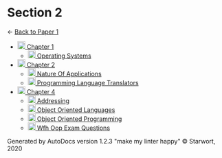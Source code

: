 <style>img{height:18px;margin-bottom:-3px}</style>

# Section 2

← [Back to Paper 1](..)

- [![Folder](https://starwort.github.io/computer-science/icon-folder.png) Chapter 1](chapter_1/index.html)
  - [![MD file](https://img.icons8.com/windows/512/4a90e2/regular-document.png) Operating Systems](chapter_1/operating_systems.html)
- [![Folder](https://starwort.github.io/computer-science/icon-folder.png) Chapter 2](chapter_2/index.html)
  - [![MD file](https://img.icons8.com/windows/512/4a90e2/regular-document.png) Nature Of Applications](chapter_2/nature_of_applications.html)
  - [![MD file](https://img.icons8.com/windows/512/4a90e2/regular-document.png) Programming Language Translators](chapter_2/programming_language_translators.html)
- [![Folder](https://starwort.github.io/computer-science/icon-folder.png) Chapter 4](chapter_4/index.html)
  - [![MD file](https://img.icons8.com/windows/512/4a90e2/regular-document.png) Addressing](chapter_4/addressing.html)
  - [![MD file](https://img.icons8.com/windows/512/4a90e2/regular-document.png) Object Oriented Languages](chapter_4/object_oriented_languages.html)
  - [![MD file](https://img.icons8.com/windows/512/4a90e2/regular-document.png) Object Oriented Programming](chapter_4/object_oriented_programming.html)
  - [![MD file](https://img.icons8.com/windows/512/4a90e2/regular-document.png) Wfh Oop Exam Questions](chapter_4/wfh_oop_exam_questions.html)

Generated by AutoDocs version 1.2.3 "make my linter happy" © Starwort, 2020
